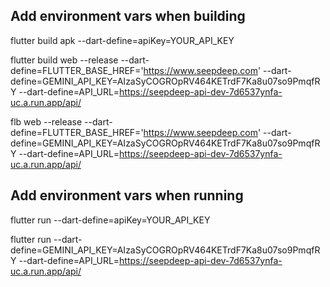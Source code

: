 ## Add environment vars when building

flutter build apk --dart-define=apiKey=YOUR_API_KEY

flutter build web --release --dart-define=FLUTTER_BASE_HREF='https://www.seepdeep.com' --dart-define=GEMINI_API_KEY=AIzaSyCOGROpRV464KETrdF7Ka8u07so9PmqfRY --dart-define=API_URL=https://seepdeep-api-dev-7d6537ynfa-uc.a.run.app/api/

flb web --release --dart-define=FLUTTER_BASE_HREF='https://www.seepdeep.com' --dart-define=GEMINI_API_KEY=AIzaSyCOGROpRV464KETrdF7Ka8u07so9PmqfRY --dart-define=API_URL=https://seepdeep-api-dev-7d6537ynfa-uc.a.run.app/api/

## Add environment vars when running

flutter run --dart-define=apiKey=YOUR_API_KEY

flutter run --dart-define=GEMINI_API_KEY=AIzaSyCOGROpRV464KETrdF7Ka8u07so9PmqfRY --dart-define=API_URL=https://seepdeep-api-dev-7d6537ynfa-uc.a.run.app/api/
